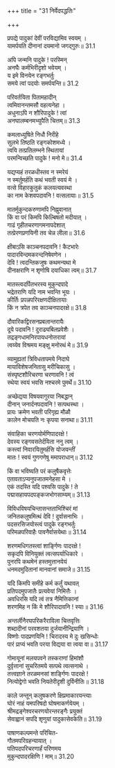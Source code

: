 +++
title = "31 निर्वेदपद्धतिः"

+++


प्रपद्ये पादुकां देवीं परविद्यामिव स्वयम् ।  
यामर्पयति दीनानां दयमानो जगद्गुरुः॥ 31.1

अपि जन्मनि पादुके ! परस्मिन्  
अनघैः कर्मभिरीदृशो भवेयम् ।  
य इमे विनयेन रङ्गभर्तुः  
समये त्वां पदयोः समर्पयन्ति॥ 31.2

परिवर्तयिता पितामहादीन्  
त्वमिवानन्तमसौ वहत्यनेहा ।  
अधुनाऽपि न शौरिपादुके ! त्वां  
अनघालम्बनमभ्युपैति चित्तम्॥ 31.3

कमलाध्युषिते निधौ निरीहे  
सुलभे तिष्ठति रङ्गकोशमध्ये ।  
त्वयि तत्प्रतिलम्भने स्थितायां  
परमन्विच्छति पादुके ! मनो मे॥ 31.4

यद्यप्यहं तरळधीस्तव न स्मरेयं  
न स्मर्तुमर्हति कथं भवती स्वयं मे ।  
वत्से विहारकुतुकं कलयत्यवस्था  
का नाम केशवपदावनि ! वत्सलायाः॥ 31.5

मातर्मुकुन्दकरुणामपि निह्नुवानात्  
किं वा परं किमपि किल्बिषतो मदीयात् ।  
गाढं गृहीतचरणागमनापदेशात्  
तत्प्रेरणप्रणयिनी तव चेन्न लीला॥ 31.6

क्षीबाऽसि काञ्चनपदावनि ! कैटभारेः  
पादारविन्दमकरन्दनिषेवणेन ।  
देवि ! त्वदन्तिकजुषः कथमन्यथा मे  
दीनाक्षराणि न शृणोषि दयाधिका त्वम्॥ 31.7

मातस्त्वदर्पितभरस्य मुकुन्दपादे  
भद्रेतराणि यदि नाम भवन्ति भूयः ।  
कीर्तिः प्रपन्नपरिरक्षणदीक्षितायाः  
किं न त्रपेत तव काञ्चनपादरक्षे॥ 31.8

दौवारिकद्विरसनप्रबलान्तरायैः  
दूये पदावनि ! दुराढ्यबिलप्रवेशैः ।  
तद्रङ्गधामनिरपायधनोत्तरायां  
त्वय्येव विश्रमय मङ्क्षु मनोरथं मे॥ 31.9

व्यामुह्यतां त्रिविधतापमये निदाघे  
मायाविशेषजनितासु मरीचिकासु ।  
संस्पृष्टशौरिचरणा चरणावनि ! त्वं  
स्थेया स्वयं भवसि नश्चरमे पुमर्थे॥ 31.10

अच्छेद्यया विषयवागुरया निबद्धान्  
दीनान् जनार्दनपदावनि ! सत्पथस्था ।  
प्रायः क्रमेण भवती परिगृह्य मौळौ  
कालेन मोचयति नः कृपया सनाथा॥ 31.11

संवाहिका चरणयोर्मणिपादरक्षे !  
देवस्य रङ्गवसतेर्दयिता ननु त्वम् ।  
कस्त्वां निवारयितुमर्हसि योजयन्तीं  
मातः ! स्वयं गुणगणेषु ममापराधान्॥ 31.12

किं वा भविष्यति परं कलुषैकवृत्तेः  
एतावताऽप्यनुपजातमनेहसा मे ।  
एकं तदस्ति यदि पश्यसि पादुके ! ते  
पद्मासहायपदपङ्कजभोगसाम्यम्॥ 31.13

विविधविषयचिन्तासन्तताभिश्चिरं मां  
जनितकलुषमित्थं देवि ! दुर्वासनाभिः ।  
पदसरसिजयोस्त्वं पादुके रङ्गभर्तुः  
परिमळपरिवाहैः पावनैर्वासयेथाः॥ 31.14

शरणमधिगतस्त्वां शार्ङ्गिणः पादरक्षे !  
सकृदपि विनियुक्तं त्वत्सपर्याधिकारे ।  
पुनरपि कथमेनं हस्तमुत्तानयेयं  
धनमदमुदितानां मानवानां समाजे॥ 31.15

यदि किमपि समीहे कर्म कर्तुं यथावत्  
प्रतिपदमुपजातैः प्रत्यवेयां निमित्तैः ।  
अवधिरसि यदि त्वं तत्र नैमित्तिकानां  
शरणमिह न किं मे शौरिपादावनि ! स्याः॥ 31.16

अन्तर्लीनैरघपरिकरैराविला चित्तवृत्तिः  
शब्दादीनां परवशतया दुर्जयानीन्द्रियाणि ।  
विष्णोः पादप्रणयिनि ! चिरादस्य मे दुः खसिन्धोः  
पारं प्राप्यं भवति परया विद्यया वा त्वया वा॥ 31.17

गोमायूनां मलयपवने तस्कराणां हिमांशौ  
दुर्वृत्तानां सुचरितमये सत्पथे त्वत्सनाथे ।  
तत्त्वज्ञाने तरळमनसां शार्ङ्गिणः पादरक्षे !  
नित्योद्वेगो भवति नियतेरीदृशी दुर्विनीतिः॥ 31.18

काले जन्तून् कलुषकरणे क्षिप्रमाकारयन्त्याः  
घोरं नाहं यमपरिषदो घोषमाकर्णयेयम् ।  
श्रीमद्रङ्गेश्वरचरणयोरन्तरङ्गैः प्रयुक्तं  
सेवाह्वानं सपदि शृणुयां पादुकासेवकेति॥ 31.19

पाषाणकल्पमन्ते परिचित-  
गौतमपरिग्रहन्यायात् ।  
पतिपदपरिचरणार्हं परिणमय  
मुकुन्दपादरक्षिणि ! माम्॥ 31.20

